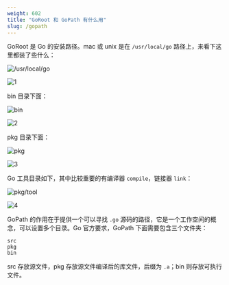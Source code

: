 ```yaml
---
weight: 602
title: "GoRoot 和 GoPath 有什么用"
slug: /gopath
---
```


GoRoot 是  Go 的安装路径。mac 或 unix 是在 `/usr/local/go` 路径上，来看下这里都装了些什么：

![/usr/local/go](../assets/1.png)

![1](D:\work\src\go\Go-Questions\content\compile\assets\1.png)

bin 目录下面：

![bin](../assets/2.png)

![2](D:\work\src\go\Go-Questions\content\compile\assets\2.png)

pkg 目录下面：

![pkg](../assets/3.png)

![3](D:\work\src\go\Go-Questions\content\compile\assets\3.png)

Go 工具目录如下，其中比较重要的有编译器 `compile`，链接器 `link`：

![pkg/tool](../assets/4.png)

![4](D:\work\src\go\Go-Questions\content\compile\assets\4.png)

GoPath 的作用在于提供一个可以寻找 `.go` 源码的路径，它是一个工作空间的概念，可以设置多个目录。Go 官方要求，GoPath 下面需要包含三个文件夹：

```shell
src
pkg
bin
```

src 存放源文件，pkg 存放源文件编译后的库文件，后缀为 `.a`；bin 则存放可执行文件。